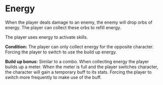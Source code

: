 # Energy

When the player deals damage to an enemy, the enemy will drop orbs of energy. The player can collect these orbs to refill energy. 

The player uses energy to activate skills.

**Condition:** The player can only collect energy for the opposite character. Forcing the player to switch to use the build up energy.

**Build up bonus:** Similar to a combo. When collecting energy the player builds up a meter. When the meter is full and the player switches character, the character will gain a temporary buff to its stats. Forcing the player to switch more frequently to make use of the buff.